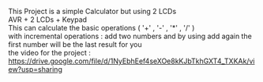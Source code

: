 This Project is a simple Calculator but using 2 LCDs <br>
AVR + 2 LCDs + Keypad <br>
This can calculate the basic operations ( '+' , '-' , '*' , '/' )<br>
with incremental operations : add two numbers and by using add again the first number will be the last result for you <br>
the video for the project : https://drive.google.com/file/d/1NyEbhEef4seXOe8kKJbTkhGXT4_TXKAk/view?usp=sharing

